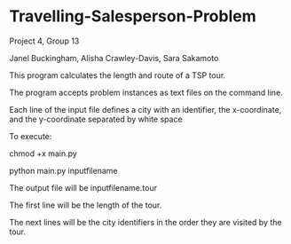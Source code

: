 # Travelling-Salesperson-Problem
Project 4, Group 13

Janel Buckingham, Alisha Crawley-Davis, Sara Sakamoto

This program calculates the length and route of a TSP tour.

The program accepts problem instances as text files on the command line.

Each line of the input file defines a city with an identifier, the x-coordinate, and the y-coordinate separated by white space

To execute:

chmod +x main.py

python main.py inputfilename

The output file will be inputfilename.tour

The first line will be the length of the tour.

The next lines will be the city identifiers in the order they are visited by the tour.
